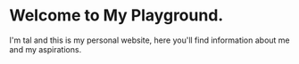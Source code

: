 # Welcome to My Playground.
I'm tal and this is my personal website, here you'll find information about me and my aspirations.